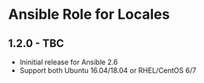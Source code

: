 Ansible Role for Locales
========================

1.2.0 - TBC
-----------

-   Ininitial release for Ansible 2.6
-   Support both Ubuntu 16.04/18.04 or RHEL/CentOS 6/7

